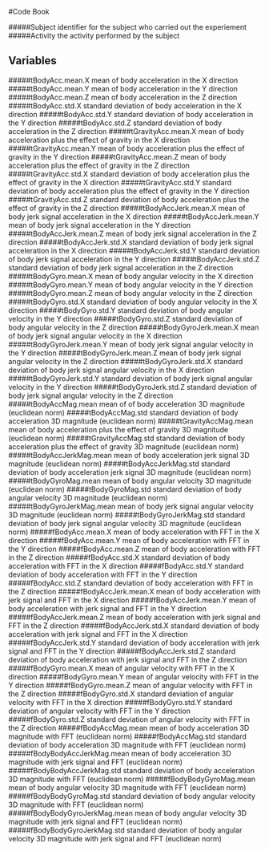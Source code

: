 #Code Book

#####Subject
identifier for the subject who carried out the experiement
#####Activity
the activity performed by the subject

## Variables

#####tBodyAcc.mean.X
mean of body acceleration in the X direction
#####tBodyAcc.mean.Y
mean of body acceleration in the Y direction
#####tBodyAcc.mean.Z
mean of body acceleration in the Z direction
#####tBodyAcc.std.X
standard deviation of body acceleration in the X direction
#####tBodyAcc.std.Y
standard deviation of body acceleration in the Y direction
#####tBodyAcc.std.Z
standard deviation of body acceleration in the Z direction
#####tGravityAcc.mean.X
mean of body acceleration plus the effect of gravity in the X direction
#####tGravityAcc.mean.Y
mean of body acceleration plus the effect of gravity in the Y direction
#####tGravityAcc.mean.Z
mean of body acceleration plus the effect of gravity in the Z direction
#####tGravityAcc.std.X
standard deviation of body acceleration plus the effect of gravity in the X direction
#####tGravityAcc.std.Y
standard deviation of body acceleration plus the effect of gravity in the Y direction
#####tGravityAcc.std.Z
standard deviation of body acceleration plus the effect of gravity in the Z direction
#####tBodyAccJerk.mean.X
mean of body jerk signal acceleration in the X direction
#####tBodyAccJerk.mean.Y
mean of body jerk signal acceleration in the Y direction
#####tBodyAccJerk.mean.Z
mean of body jerk signal acceleration in the Z direction
#####tBodyAccJerk.std.X
standard deviation of body jerk signal acceleration in the X direction
#####tBodyAccJerk.std.Y
standard deviation of body jerk signal acceleration in the Y direction
#####tBodyAccJerk.std.Z
standard deviation of body jerk signal acceleration in the Z direction
#####tBodyGyro.mean.X
mean of body angular velocity in the X direction
#####tBodyGyro.mean.Y
mean of body angular velocity in the Y direction
#####tBodyGyro.mean.Z
mean of body angular velocity in the Z direction
#####tBodyGyro.std.X
standard deviation of body angular velocity in the X direction
#####tBodyGyro.std.Y
standard deviation of body angular velocity in the Y direction
#####tBodyGyro.std.Z
standard deviation of body angular velocity in the Z direction
#####tBodyGyroJerk.mean.X
mean of body jerk signal angular velocity in the X direction
#####tBodyGyroJerk.mean.Y
mean of body jerk signal angular velocity in the Y direction
#####tBodyGyroJerk.mean.Z
mean of body jerk signal angular velocity in the Z direction
#####tBodyGyroJerk.std.X
standard deviation of body jerk signal angular velocity in the X direction
#####tBodyGyroJerk.std.Y
standard deviation of body jerk signal angular velocity in the Y direction
#####tBodyGyroJerk.std.Z
standard deviation of body jerk signal angular velocity in the Z direction
#####tBodyAccMag.mean
mean of of body acceleration 3D magnitude (euclidean norm)
#####tBodyAccMag.std
standard deviation of body acceleration 3D magnitude (euclidean norm)
#####tGravityAccMag.mean
mean of body acceleration plus the effect of gravity 3D magnitude (euclidean norm)
#####tGravityAccMag.std
standard deviation of body acceleration plus the effect of gravity 3D magnitude (euclidean norm)
#####tBodyAccJerkMag.mean
mean of body acceleration jerk signal 3D magnitude (euclidean norm)
#####tBodyAccJerkMag.std
standard deviation of body acceleration jerk signal 3D magnitude (euclidean norm)
#####tBodyGyroMag.mean
mean of body angular velocity 3D magnitude (euclidean norm)
#####tBodyGyroMag.std
standard deviation of body angular velocity 3D magnitude (euclidean norm)
#####tBodyGyroJerkMag.mean
mean of body jerk signal angular velocity 3D magnitude (euclidean norm)
#####tBodyGyroJerkMag.std
standard deviation of body jerk signal angular velocity 3D magnitude (euclidean norm)
#####fBodyAcc.mean.X
mean of body acceleration with FFT in the X direction
#####fBodyAcc.mean.Y
mean of body acceleration with FFT in the Y direction
#####fBodyAcc.mean.Z
mean of body acceleration with FFT in the Z direction
#####fBodyAcc.std.X
standard deviation of body acceleration with FFT in the X direction
#####fBodyAcc.std.Y
standard deviation of body acceleration with FFT in the Y direction
#####fBodyAcc.std.Z
standard deviation of body acceleration with FFT in the Z direction
#####fBodyAccJerk.mean.X
mean of body acceleration with jerk signal and FFT in the X direction
#####fBodyAccJerk.mean.Y
mean of body acceleration with jerk signal and FFT in the Y direction
#####fBodyAccJerk.mean.Z
mean of body acceleration with jerk signal and FFT in the Z direction
#####fBodyAccJerk.std.X
standard deviation of body acceleration with jerk signal and FFT in the X direction
#####fBodyAccJerk.std.Y
standard deviation of body acceleration with jerk signal and FFT in the Y direction
#####fBodyAccJerk.std.Z
standard deviation of body acceleration with jerk signal and FFT in the Z direction
#####fBodyGyro.mean.X
mean of angular velocity with FFT in the X direction
#####fBodyGyro.mean.Y
mean of angular velocity with FFT in the Y direction
#####fBodyGyro.mean.Z
mean of angular velocity with FFT in the Z direction
#####fBodyGyro.std.X
standard deviation of angular velocity with FFT in the X direction
#####fBodyGyro.std.Y
standard deviation of angular velocity with FFT in the Y direction
#####fBodyGyro.std.Z
standard deviation of angular velocity with FFT in the Z direction
#####fBodyAccMag.mean
mean of body acceleration 3D magnitude with FFT (euclidean norm)
#####fBodyAccMag.std
standard deviation of body acceleration 3D magnitude with FFT (euclidean norm)
#####fBodyBodyAccJerkMag.mean
mean of body acceleration 3D magnitude with jerk signal and FFT (euclidean norm)
#####fBodyBodyAccJerkMag.std
standard deviation of body acceleration 3D magnitude with FFT (euclidean norm)
#####fBodyBodyGyroMag.mean
mean of body angular velocity 3D magnitude with FFT (euclidean norm)
#####fBodyBodyGyroMag.std
standard deviation of body angular velocity 3D magnitude with FFT (euclidean norm)
#####fBodyBodyGyroJerkMag.mean
mean of body angular velocity 3D magnitude with jerk signal and FFT (euclidean norm)
#####fBodyBodyGyroJerkMag.std
standard deviation of body angular velocity 3D magnitude with jerk signal and FFT (euclidean norm)
